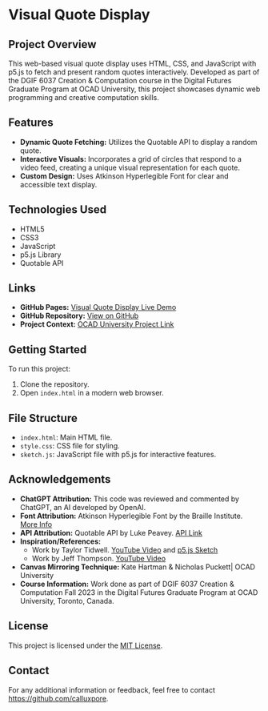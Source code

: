 # Visual Quote Display

## Project Overview

This web-based visual quote display uses HTML, CSS, and JavaScript with p5.js to fetch and present random quotes interactively. Developed as part of the DGIF 6037 Creation & Computation course in the Digital Futures Graduate Program at OCAD University, this project showcases dynamic web programming and creative computation skills.

## Features

- **Dynamic Quote Fetching:** Utilizes the Quotable API to display a random quote.
- **Interactive Visuals:** Incorporates a grid of circles that respond to a video feed, creating a unique visual representation for each quote.
- **Custom Design:** Uses Atkinson Hyperlegible Font for clear and accessible text display.

## Technologies Used

- HTML5
- CSS3
- JavaScript
- p5.js Library
- Quotable API

## Links

- **GitHub Pages:** [Visual Quote Display Live Demo](https://calluxpore.github.io/CC4/)
- **GitHub Repository:** [View on GitHub](https://github.com/calluxpore/CC4)
- **Project Context:** [OCAD University Project Link](https://cc23.ocaduwebspace.ca/4-interstitial-spaces/reflections-of-self/)

## Getting Started

To run this project:

1. Clone the repository.
2. Open `index.html` in a modern web browser.

## File Structure

- `index.html`: Main HTML file.
- `style.css`: CSS file for styling.
- `sketch.js`: JavaScript file with p5.js for interactive features.

## Acknowledgements
- **ChatGPT Attribution:** This code was reviewed and commented by ChatGPT, an AI developed by OpenAI.
- **Font Attribution:** Atkinson Hyperlegible Font by the Braille Institute. [More Info](https://brailleinstitute.org/freefont)
- **API Attribution:** Quotable API by Luke Peavey. [API Link](https://github.com/lukePeavey/quotable)
- **Inspiration/References:**
  - Work by Taylor Tidwell. [YouTube Video](https://youtu.be/8g-DF9hKMgg) and [p5.js Sketch](https://editor.p5js.org/ttidwell24/sketches/q6on3p4oy)
  - Work by Jeff Thompson. [YouTube Video](https://www.youtube.com/watch?v=exrH7tvt3f4)
- **Canvas Mirroring Technique:** Kate Hartman & Nicholas Puckett| OCAD University
- **Course Information:** Work done as part of DGIF 6037 Creation & Computation Fall 2023 in the Digital Futures Graduate Program at OCAD University, Toronto, Canada.

## License

This project is licensed under the [MIT License](LICENSE).

## Contact

For any additional information or feedback, feel free to contact https://github.com/calluxpore.

